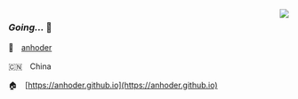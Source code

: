 
<img align="right" src="https://github-readme-stats.vercel.app/api?username=anhoder&show_icons=true&icon_color=805AD5&text_color=718096&bg_color=ffffff&hide_title=true" />

### *Going...* 👋

👥　[anhoder](https://anhoder.github.io)

🇨🇳　China

🏠　[https://anhoder.github.io](https://anhoder.github.io)

